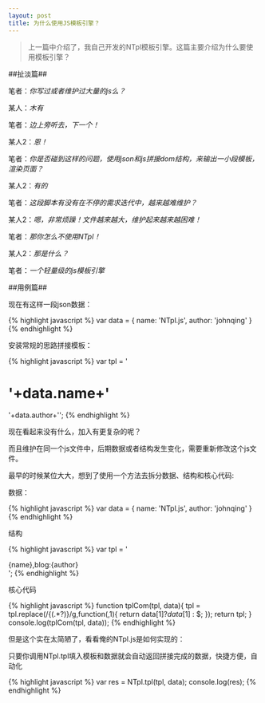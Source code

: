 ```yaml
---
layout: post
title: 为什么使用JS模板引擎？
---
```


> 上一篇中介绍了，我自己开发的NTpl模板引擎。这篇主要介绍为什么要使用模板引擎？

##扯淡篇##

笔者：*你写过或者维护过大量的js么？*

某人：*木有*

笔者：*边上旁听去，下一个！*

某人2：*恩！*

笔者：*你是否碰到这样的问题，使用json和js拼接dom结构，来输出一小段模板，渲染页面？*

某人2：*有的*

笔者：*这段脚本有没有在不停的需求迭代中，越来越难维护？*

某人2：*嗯，非常烦躁！文件越来越大，维护起来越来越困难！*

笔者：*那你怎么不使用NTpl！*

某人2：*那是什么？*

笔者：*一个轻量级的js模板引擎*

##用例篇##

现在有这样一段json数据：

{% highlight javascript %}
var data = {
    name: 'NTpl.js',
    author: 'johnqing'
}
{% endhighlight %}

安装常规的思路拼接模板：

{% highlight javascript %}
var tpl = '<h1>'+data.name+'</h1><span>'+data.author+'</span>';
{% endhighlight %}

现在看起来没有什么，加入有更复杂的呢？

而且维护在同一个js文件中，后期数据或者结构发生变化，需要重新修改这个js文件。

最早的时候某位大大，想到了使用一个方法去拆分数据、结构和核心代码:

数据：

{% highlight javascript %}
var data = {
    name: 'NTpl.js',
    author: 'johnqing'
}
{% endhighlight %}

结构

{% highlight javascript %}
var tpl = '<div>{name},blog:{author}</div>';
{% endhighlight %}

核心代码

{% highlight javascript %}
function tplCom(tpl, data){
    tpl = tpl.replace(/{(.*?)}/g,function($,$1){
        return data[$1] ? data[$1] : $;
    });
    return tpl;
}
console.log(tplCom(tpl, data));
{% endhighlight %}

但是这个实在太简陋了，看看俺的NTpl.js是如何实现的：

只要你调用NTpl.tpl填入模板和数据就会自动返回拼接完成的数据，快捷方便，自动化

{% highlight javascript %}
var res = NTpl.tpl(tpl, data);
console.log(res);
{% endhighlight %}
